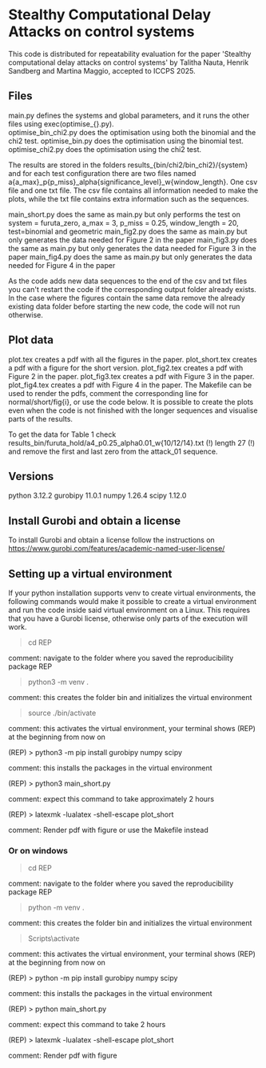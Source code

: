 # Stealthy Computational Delay Attacks on control systems

This code is distributed for repeatability evaluation for the paper 'Stealthy computational delay attacks on control systems' 
by Talitha Nauta, Henrik Sandberg and Martina Maggio, accepted to ICCPS 2025. 

## Files
main.py defines the systems and global parameters, and it runs the other files using exec(optimise_{}.py).  
optimise_bin_chi2.py does the optimisation using both the binomial and the chi2 test.
optimise_bin.py does the optimisation using the binomial test.
optimise_chi2.py does the optimisation using the chi2 test.

The results are stored in the folders results_{bin/chi2/bin_chi2}/{system} and for each test configuration there are
two files named a{a_max}_p{p_miss}_alpha{significance_level}_w{window_length}. One csv file and one txt file. 
The csv file contains all information needed to make the plots, while the txt file contains extra information such as the sequences.

main_short.py does the same as main.py but only performs the test on system = furuta_zero, a_max = 3, p_miss = 0.25, window_length = 20, 
test=binomial and geometric
main_fig2.py does the same as main.py but only generates the data needed for Figure 2 in the paper
main_fig3.py does the same as main.py but only generates the data needed for Figure 3 in the paper
main_fig4.py does the same as main.py but only generates the data needed for Figure 4 in the paper

As the code adds new data sequences to the end of the csv and txt files you can't restart the code if the corresponding output folder already exists.
In the case where the figures contain the same data remove the already existing data folder before starting the new code, the code will not run otherwise. 

## Plot data
plot.tex creates a pdf with all the figures in the paper.
plot_short.tex creates a pdf with a figure for the short version.
plot_fig2.tex creates a pdf with Figure 2 in the paper.
plot_fig3.tex creates a pdf with Figure 3 in the paper.
plot_fig4.tex creates a pdf with Figure 4 in the paper.
The Makefile can be used to render the pdfs, comment the corresponding line for normal/short/fig{i}, or use the code below.
It is possible to create the plots even when the code is not finished with the longer sequences and visualise parts of the results.

To get the data for Table 1 check results_bin/furuta_hold/a4_p0.25_alpha0.01_w{10/12/14}.txt (!) length 27 (!) 
and remove the first and last zero from the attack_01 sequence. 

## Versions
python          3.12.2
gurobipy        11.0.1
numpy           1.26.4
scipy           1.12.0

## Install Gurobi and obtain a license
To install Gurobi and obtain a license follow the instructions on 
https://www.gurobi.com/features/academic-named-user-license/  

## Setting up a virtual environment
If your python installation supports venv to create virtual environments, the following commands would make it possible to create a virtual environment and run the code inside said virtual environment on a Linux. This requires that you have a Gurobi license, otherwise only parts of the execution will work.   

> cd REP

comment: navigate to the folder where you saved the reproducibility package REP

> python3 -m venv .

comment: this creates the folder bin and initializes the virtual environment

> source ./bin/activate

comment: this activates the virtual environment,
        your terminal shows (REP) at the beginning from now on
        
(REP) > python3 -m pip install gurobipy numpy scipy

comment: this installs the packages in the virtual environment

(REP) > python3 main_short.py

comment: expect this command to take approximately 2 hours

(REP) > latexmk -lualatex -shell-escape plot_short

comment: Render pdf with figure or use the Makefile instead

### Or on windows

> cd REP

comment: navigate to the folder where you saved the reproducibility package REP

> python -m venv .

comment: this creates the folder bin and initializes the virtual environment

> Scripts\activate

comment: this activates the virtual environment,
        your terminal shows (REP) at the beginning from now on
        
(REP) > python -m pip install gurobipy numpy scipy

comment: this installs the packages in the virtual environment

(REP) > python main_short.py

comment: expect this command to take 2 hours

(REP) > latexmk -lualatex -shell-escape plot_short

comment: Render pdf with figure




